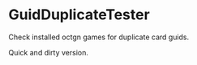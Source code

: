GuidDuplicateTester
===================
Check installed octgn games for duplicate card guids.

Quick and dirty version.
